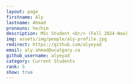 ```yaml
---
layout: page
firstname: Aly
lastname: Ahmad
pronouns: he/him
description: MSc Student <br/> (Fall 2024-Now)
img: assets/img/people/aly-profile.jpg
redirect: https://github.com/alyeyad
email: aly.ahmad@ucalgary.ca
github_username: alyeyad
category: Current Students
rank: 5
show: true
---
```

